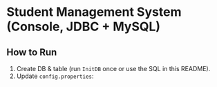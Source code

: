 # Student Management System (Console, JDBC + MySQL)

## How to Run
1. Create DB & table (run `InitDB` once or use the SQL in this README).
2. Update `config.properties`:
